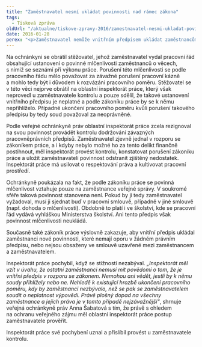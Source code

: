 ```yaml
---
title: "Zaměstnavatel nesmí ukládat povinnosti nad rámec zákona"
tags:
  - Tisková zpráva
oldUrl: "/aktualne/tiskove-zpravy-2016/zamestnavatel-nesmi-ukladat-povinnosti-nad-ramec-zakona"
date: 2016-01-28
perex: "<p>Zaměstnavatel nemůže vnitřním předpisem ukládat zaměstnancům povinnosti, které jsou nad rámec zákoníku práce nebo nad rámec povinností vyplývajících z pracovní či jiné smlouvy. Je pak úkolem inspektorátu práce postup zaměstnavatele prověřit, protože takový vnitřní předpis plošně omezuje všechny zaměstnance nad zákonem dovolenou mez.</p>"
---
```


<!-- imported from the old website -->

<p>Na ochránkyni se obrátil stěžovatel, jehož zaměstnavatel vydal pracovní řád obsahující ustanovení o povinné mlčenlivosti zaměstnanců o věcech, s nimiž se seznámí při výkonu práce. Porušení této mlčenlivosti se podle pracovního řádu mělo považovat za závažné porušení pracovní kázně a mohlo tedy být i důvodem k rozvázání pracovního poměru. Stěžovatel se v této věci nejprve obrátil na oblastní inspektorát práce, který však neprovedl u zaměstnavatele kontrolu a pouze sdělil, že takové ustanovení vnitřního předpisu je neplatné a podle zákoníku práce by se k němu nepřihlíželo. Případné ukončení pracovního poměru kvůli porušení takového předpisu by tedy soud považoval za neoprávněné.</p> <p>Podle veřejné ochránkyně práv oblastní inspektorát práce zcela rezignoval na svou povinnost provádět kontrolu dodržování závazných pracovněprávních předpisů. Zaměstnavatel zjevně jednal v rozporu se zákoníkem práce, a i kdyby nebylo možné ho za tento delikt finančně postihnout, měl inspektorát provést kontrolu, konstatovat porušení zákoníku práce a uložit zaměstnavateli povinnost odstranit zjištěný nedostatek. Inspektorát práce má usilovat o respektování práva a kultivovat pracovní prostředí.</p> <p>Ochránkyně poukázala na fakt, že podle zákoníku práce se povinná mlčenlivost vztahuje pouze na zaměstnance veřejné správy. V soukromé sféře taková povinnost stanovena není. Pokud by ji tedy zaměstnavatel vyžadoval, musí ji sjednat buď v pracovní smlouvě, případně v jiné smlouvě (např. dohoda o mlčenlivosti). Obdobně to platí i ve školství, kde se pracovní řád vydává vyhláškou Ministerstva školství. Ani tento předpis však povinnost mlčenlivosti neukládá.</p> <p>Současně také zákoník práce výslovně zakazuje, aby vnitřní předpis ukládal zaměstnanci nové povinnosti, které nemají oporu v žádném právním předpisu, nebo nejsou obsaženy ve smlouvě uzavřené mezi zaměstnancem a zaměstnavatelem. </p> <p>Inspektorát práce pochybil, když se stížností nezabýval. <i>„Inspektorát měl vzít v úvahu, že ostatní zaměstnanci nemusí mít povědomí o tom, že je vnitřní předpis v rozporu se zákonem. Nemohou ani vědět, jestli by k němu soudy přihlížely nebo ne. Nehledě k existující hrozbě ukončení pracovního poměru, kdy by zaměstnanci nezbývalo, než se pak se zaměstnavatelem soudit o neplatnost výpovědi. Právě plošný dopad na všechny zaměstnance a jejich práva je v tomto případě nejzávažnější“</i>, shrnuje veřejná ochránkyně práv Anna Šabatová s tím, že právě s ohledem na ochranu veřejného zájmu měl oblastní inspektorát práce postup zaměstnavatele prověřit.</p> Inspektorát práce své pochybení uznal a přislíbil provést u zaměstnavatele kontrolu.
